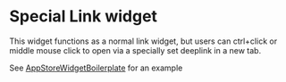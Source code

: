# Special Link widget

This widget functions as a normal link widget, but users can ctrl+click or middle mouse click to open via a specially set deeplink in a new tab.

See [AppStoreWidgetBoilerplate](https://github.com/mendix/AppStoreWidgetBoilerplate/) for an example
